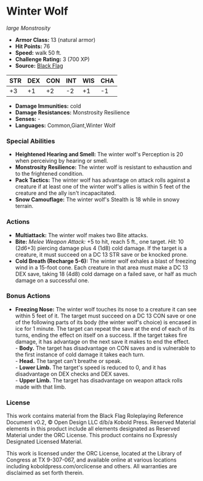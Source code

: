 # Winter Wolf

*large* *Monstrosity*

- **Armor Class:** 13 (natural armor)
- **Hit Points:** 76 
- **Speed:** walk 50 ft.
- **Challenge Rating:** 3 (700 XP)
- **Source:** [Black Flag](https://koboldpress.com/kpstore/product/tovrpg-pg-mv/)

| STR | DEX | CON | INT | WIS | CHA |
| --- | --- | --- | --- | --- | --- |
| +3 | +1 | +2 | -2 | +1 | -1 |

- **Damage Immunities:** cold
- **Damage Resistances:** Monstrosity Resilience
- **Senses:** -
- **Languages:** Common,Giant,Winter Wolf

### Special Abilities

- **Heightened Hearing and Smell:** The winter wolf's Perception is 20 when perceiving by hearing or smell.
- **Monstrosity Resilience:** The winter wolf is resistant to exhaustion and to the frightened condition.
- **Pack Tactics:** The winter wolf has advantage on attack rolls against a creature if at least one of the winter wolf's allies is within 5 feet of the creature and the ally isn't incapacitated.
- **Snow Camouflage:** The winter wolf's Stealth is 18 while in snowy terrain.

### Actions

- **Multiattack:** The winter wolf makes two Bite attacks.
- **Bite:** _Melee Weapon Attack:_ +5 to hit, reach 5 ft., one target. _Hit:_ 10 (2d6+3) piercing damage plus 4 (1d8) cold damage. If the target is a creature, it must succeed on a DC 13 STR save or be knocked prone.
- **Cold Breath (Recharge 5-6):** The winter wolf exhales a blast of freezing wind in a 15-foot cone. Each creature in that area must make a DC 13 DEX save, taking 18 (4d8) cold damage on a failed save, or half as much damage on a successful one.

### Bonus Actions

- **Freezing Nose:** The winter wolf touches its nose to a creature it can see within 5 feet of it. The target must succeed on a DC 13 CON save or one of the following parts of its body (the winter wolf's choice) is encased in ice for 1 minute. The target can repeat the save at the end of each of its turns, ending the effect on itself on a success. If the target takes fire damage, it has advantage on the next save it makes to end the effect.<br>- **Body.** The target has disadvantage on CON saves and is vulnerable to the first instance of cold damage it takes each turn.<br>- **Head.** The target can't breathe or speak.<br>- **Lower Limb.** The target's speed is reduced to 0, and it has disadvantage on DEX checks and DEX saves.<br>- **Upper Limb.** The target has disadvantage on weapon attack rolls made with that limb.


### License

This work contains material from the Black Flag Roleplaying Reference Document v0.2, © Open Design LLC d/b/a Kobold Press. Reserved Material elements in this product include all elements designated as Reserved Material under the ORC License. This product contains no Expressly Designated Licensed Material.

This work is licensed under the ORC License, located at the Library of Congress at TX 9-307-067, and available online at various locations including koboldpress.com/orclicense and others. All warranties are disclaimed as set forth therein.
